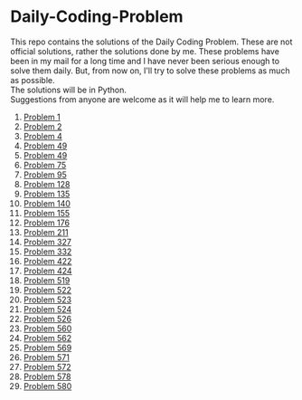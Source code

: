 # Daily-Coding-Problem

This repo contains the solutions of the Daily Coding Problem. These are not official solutions, rather the solutions done by me.
These problems have been in my mail for a long time and I have never been serious enough to solve them daily. But, from now on,
I'll try to solve these problems as much as possible.
<br/>
 The solutions will be in Python.
<br/>
Suggestions from anyone are welcome as it will help me to learn more.

1. [Problem 1](https://github.com/itsmohitj/Daily-Coding-Problem/blob/master/problem_001.py)
2. [Problem 2](https://github.com/itsmohitj/Daily-Coding-Problem/blob/master/problem_002.py)
4. [Problem 4](https://github.com/itsmohitj/Daily-Coding-Problem/blob/master/problem_004.py)
49. [Problem 49](https://github.com/itsmohitj/Daily-Coding-Problem/blob/master/problem_049.py)
49. [Problem 49](https://github.com/itsmohitj/Daily-Coding-Problem/blob/master/problem_049.py)
75. [Problem 75](https://github.com/itsmohitj/Daily-Coding-Problem/blob/master/problem_075.py)
95. [Problem 95](https://github.com/itsmohitj/Daily-Coding-Problem/blob/master/problem_095.py)
128. [Problem 128](https://github.com/itsmohitj/Daily-Coding-Problem/blob/master/problem_128.py)
135. [Problem 135](https://github.com/itsmohitj/Daily-Coding-Problem/blob/master/problem_135.py)
140. [Problem 140](https://github.com/itsmohitj/Daily-Coding-Problem/blob/master/problem_140.py)
155. [Problem 155](https://github.com/itsmohitj/Daily-Coding-Problem/blob/master/problem_155.py)
176. [Problem 176](https://github.com/itsmohitj/Daily-Coding-Problem/blob/master/problem_176.py)
211. [Problem 211](https://github.com/itsmohitj/Daily-Coding-Problem/blob/master/problem_211.py)
327. [Problem 327](https://github.com/itsmohitj/Daily-Coding-Problem/blob/master/problem_327.py)
332. [Problem 332](https://github.com/itsmohitj/Daily-Coding-Problem/blob/master/problem_332.py)
422. [Problem 422](https://github.com/itsmohitj/Daily-Coding-Problem/blob/master/problem_422.py)
424. [Problem 424](https://github.com/itsmohitj/Daily-Coding-Problem/blob/master/problem_424.py)
519. [Problem 519](https://github.com/itsmohitj/Daily-Coding-Problem/blob/master/problem_519.py)
522. [Problem 522](https://github.com/itsmohitj/Daily-Coding-Problem/blob/master/problem_522.py)
523. [Problem 523](https://github.com/itsmohitj/Daily-Coding-Problem/blob/master/problem_523.py)
524. [Problem 524](https://github.com/itsmohitj/Daily-Coding-Problem/blob/master/problem_524.py)
526. [Problem 526](https://github.com/itsmohitj/Daily-Coding-Problem/blob/master/problem_526.py)
560. [Problem 560](https://github.com/itsmohitj/Daily-Coding-Problem/blob/master/problem_560.py)
562. [Problem 562](https://github.com/itsmohitj/Daily-Coding-Problem/blob/master/problem_562.py)
569. [Problem 569](https://github.com/itsmohitj/Daily-Coding-Problem/blob/master/problem_569.py)
571. [Problem 571](https://github.com/itsmohitj/Daily-Coding-Problem/blob/master/problem_571.py)
572. [Problem 572](https://github.com/itsmohitj/Daily-Coding-Problem/blob/master/problem_572.py)
578. [Problem 578](https://github.com/itsmohitj/Daily-Coding-Problem/blob/master/problem_578.py)
578. [Problem 580](https://github.com/itsmohitj/Daily-Coding-Problem/blob/master/problem_580.py)
